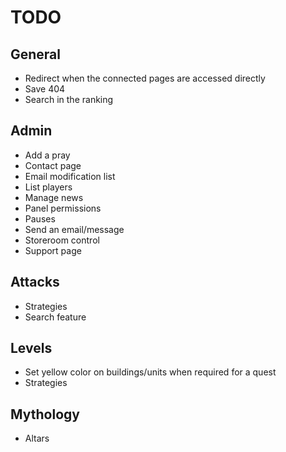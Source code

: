 # TODO
## General
* Redirect when the connected pages are accessed directly
* Save 404
* Search in the ranking

## Admin
* Add a pray
* Contact page
* Email modification list
* List players
* Manage news
* Panel permissions
* Pauses
* Send an email/message
* Storeroom control
* Support page

## Attacks
* Strategies
* Search feature

## Levels
* Set yellow color on buildings/units when required for a quest
* Strategies

## Mythology
* Altars
